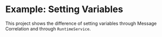 # Example: Setting Variables

This project shows the difference of setting variables through Message Correlation and through `RuntimeService`.

